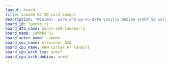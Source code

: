 ```yaml
---
layout: board
title: Lamobo R1 SD card images
description: "Minimal, pure and up-to-date vanilla Debian armhf SD card images for Lamobo R1 by Lamobo, SoC: Allwinner A20, CPU ISA: armv7"
board_id: lamobo_r1
board_dtb_name: sun7i-a20-lamobo-r1
board_name: Lamobo R1
board_maker_name: Lamobo
board_soc_name: Allwinner A20
board_cpu_name: ARM Cortex A7 (armv7)
board_cpu_arch_isa: armv7
board_cpu_arch_debian: armhf
---
```

